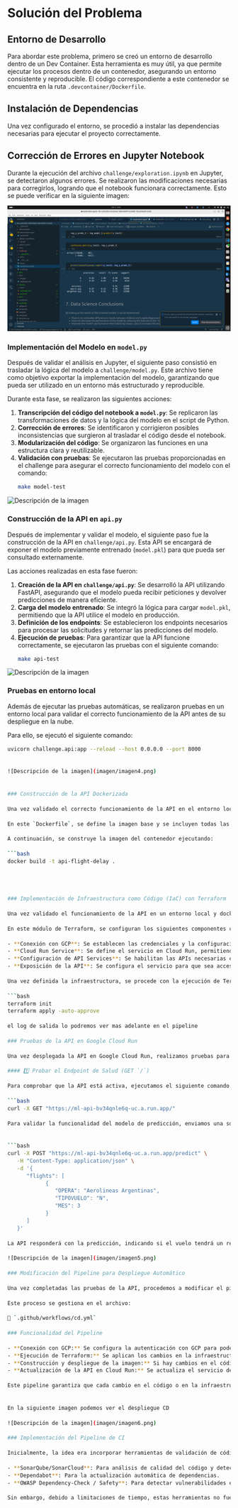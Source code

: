 # Solución del Problema

## Entorno de Desarrollo

Para abordar este problema, primero se creó un entorno de desarrollo dentro de un Dev Container. Esta herramienta es muy útil, ya que permite ejecutar los procesos dentro de un contenedor, asegurando un entorno consistente y reproducible. El código correspondiente a este contenedor se encuentra en la ruta `.devcontainer/Dockerfile`.

## Instalación de Dependencias

Una vez configurado el entorno, se procedió a instalar las dependencias necesarias para ejecutar el proyecto correctamente.

## Corrección de Errores en Jupyter Notebook

Durante la ejecución del archivo `challenge/exploration.ipynb` en Jupyter, se detectaron algunos errores. Se realizaron las modificaciones necesarias para corregirlos, logrando que el notebook funcionara correctamente. Esto se puede verificar en la siguiente imagen:




![Descripción de la imagen](imagen/imagen1.png)


### Implementación del Modelo en `model.py`

Después de validar el análisis en Jupyter, el siguiente paso consistió en trasladar la lógica del modelo a `challenge/model.py`. Este archivo tiene como objetivo exportar la implementación del modelo, garantizando que pueda ser utilizado en un entorno más estructurado y reproducible.

Durante esta fase, se realizaron las siguientes acciones:

1. **Transcripción del código del notebook a `model.py`**: Se replicaron las transformaciones de datos y la lógica del modelo en el script de Python.
2. **Corrección de errores**: Se identificaron y corrigieron posibles inconsistencias que surgieron al trasladar el código desde el notebook.
3. **Modularización del código**: Se organizaron las funciones en una estructura clara y reutilizable.
4. **Validación con pruebas**: Se ejecutaron las pruebas proporcionadas en el challenge para asegurar el correcto funcionamiento del modelo con el comando:
   ```bash
   make model-test


![Descripción de la imagen](imagen/imagen2.png)

### Construcción de la API en `api.py`

Después de implementar y validar el modelo, el siguiente paso fue la construcción de la API en `challenge/api.py`. Esta API se encargará de exponer el modelo previamente entrenado (`model.pkl`) para que pueda ser consultado externamente.

Las acciones realizadas en esta fase fueron:

1. **Creación de la API en `challenge/api.py`**: Se desarrolló la API utilizando FastAPI, asegurando que el modelo pueda recibir peticiones y devolver predicciones de manera eficiente.
2. **Carga del modelo entrenado**: Se integró la lógica para cargar `model.pkl`, permitiendo que la API utilice el modelo en producción.
3. **Definición de los endpoints**: Se establecieron los endpoints necesarios para procesar las solicitudes y retornar las predicciones del modelo.
4. **Ejecución de pruebas**: Para garantizar que la API funcione correctamente, se ejecutaron las pruebas con el siguiente comando:
   ```bash
   make api-test

![Descripción de la imagen](imagen/imagen3.png)


### Pruebas en entorno local

Además de ejecutar las pruebas automáticas, se realizaron pruebas en un entorno local para validar el correcto funcionamiento de la API antes de su despliegue en la nube.

Para ello, se ejecutó el siguiente comando:

   ```bash
   uvicorn challenge.api:app --reload --host 0.0.0.0 --port 8000


![Descripción de la imagen](imagen/imagen4.png)


### Construcción de la API Dockerizada

Una vez validado el correcto funcionamiento de la API en el entorno local, se procede a su dockerización. El código para la construcción del contenedor se encuentra en el archivo `Dockerfile`.

En este `Dockerfile`, se define la imagen base y se incluyen todas las dependencias necesarias, incluyendo el modelo previamente entrenado (`model.pkl`). Se asegura que la API esté lista para ejecutarse en un entorno de producción.

A continuación, se construye la imagen del contenedor ejecutando:

   ```bash
   docker build -t api-flight-delay .




### Implementación de Infraestructura como Código (IaC) con Terraform

Una vez validado el funcionamiento de la API en un entorno local y dockerizada, procedemos a la creación de la infraestructura necesaria en Google Cloud Platform (GCP) utilizando Terraform. Todo el código relacionado con la infraestructura se encuentra en la ruta `challenge/infra/terraform`.

En este módulo de Terraform, se configuran los siguientes componentes clave:

- **Conexión con GCP**: Se establecen las credenciales y la configuración necesaria para interactuar con los servicios de GCP.
- **Cloud Run Service**: Se define el servicio en Cloud Run, permitiendo desplegar la API como un servicio administrado.
- **Configuración de API Services**: Se habilitan las APIs necesarias en GCP para el correcto funcionamiento del despliegue.
- **Exposición de la API**: Se configura el servicio para que sea accesible públicamente, utilizando la imagen del contenedor previamente construida.

Una vez definida la infraestructura, se procede con la ejecución de Terraform para desplegar los recursos:

   ```bash
   terraform init
   terraform apply -auto-approve

el log de salida lo podremos ver mas adelante en el pipeline 

### Pruebas de la API en Google Cloud Run

Una vez desplegada la API en Google Cloud Run, realizamos pruebas para verificar su correcto funcionamiento.

#### 1️⃣ Probar el Endpoint de Salud (GET `/`)

Para comprobar que la API está activa, ejecutamos el siguiente comando en la terminal:

   ```bash
   curl -X GET "https://ml-api-bv34qnle6q-uc.a.run.app/"

Para validar la funcionalidad del modelo de predicción, enviamos una solicitud con datos de prueba:


   ```bash
   curl -X POST "https://ml-api-bv34qnle6q-uc.a.run.app/predict" \
      -H "Content-Type: application/json" \
      -d '{
         "flights": [
               {
                  "OPERA": "Aerolineas Argentinas",
                  "TIPOVUELO": "N",
                  "MES": 3
               }
         ]
      }'

La API responderá con la predicción, indicando si el vuelo tendrá un retraso (1) o no (0)

![Descripción de la imagen](imagen/imagen5.png)

### Modificación del Pipeline para Despliegue Automático

Una vez completadas las pruebas de la API, procedemos a modificar el pipeline de CI/CD para automatizar el despliegue de Terraform en GCP y la actualización de la imagen en Cloud Run en caso de cambios en el código.

Este proceso se gestiona en el archivo:

📌 `.github/workflows/cd.yml`

### Funcionalidad del Pipeline

- **Conexión con GCP:** Se configura la autenticación con GCP para poder ejecutar Terraform y desplegar la infraestructura.
- **Ejecución de Terraform:** Se aplican los cambios en la infraestructura en caso de modificaciones en los archivos de Terraform.
- **Construcción y despliegue de la imagen:** Si hay cambios en el código de la API, se construye una nueva imagen de Docker y se sube al container registry de GCP.
- **Actualización de la API en Cloud Run:** Se actualiza el servicio de Cloud Run con la nueva imagen desplegada.

Este pipeline garantiza que cada cambio en el código o en la infraestructura se refleje automáticamente en el entorno de producción sin intervención manual.


En la siguiente imagen podemos ver el despliegue CD 

![Descripción de la imagen](imagen/imagen6.png)

### Implementación del Pipeline de CI

Inicialmente, la idea era incorporar herramientas de validación de código estático y dinámico para mejorar la calidad y seguridad del código. Se consideraron las siguientes herramientas:

- **SonarQube/SonarCloud**: Para análisis de calidad del código y detección de bugs o code smells.
- **Dependabot**: Para la actualización automática de dependencias.
- **OWASP Dependency-Check / Safety**: Para detectar vulnerabilidades en las dependencias del proyecto.

Sin embargo, debido a limitaciones de tiempo, estas herramientas no fueron integradas en esta versión del pipeline. 
